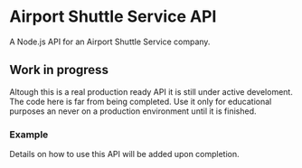 # Airport Shuttle Service API
A Node.js API for an Airport Shuttle Service company.

## Work in progress

Altough this is a real production ready API it is still under active develoment. The code here is far from being completed.
Use it only for educational purposes an never on a production environment until it is finished. 

### Example

Details on how to use this API will be added upon completion.
